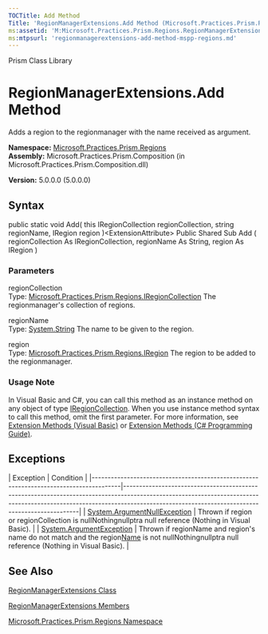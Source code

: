 ```yaml
---
TOCTitle: Add Method
Title: 'RegionManagerExtensions.Add Method (Microsoft.Practices.Prism.Regions)'
ms:assetid: 'M:Microsoft.Practices.Prism.Regions.RegionManagerExtensions.Add(Microsoft.Practices.Prism.Regions.IRegionCollection,System.String,Microsoft.Practices.Prism.Regions.IRegion)'
ms:mtpsurl: 'regionmanagerextensions-add-method-mspp-regions.md'
---
```


Prism Class Library

RegionManagerExtensions.Add Method
======================================

Adds a region to the regionmanager with the name received as argument.

**Namespace:** [Microsoft.Practices.Prism.Regions](https://msdn.microsoft.com/library/microsoft.practices.prism.regions)
**Assembly:** Microsoft.Practices.Prism.Composition (in Microsoft.Practices.Prism.Composition.dll)

**Version:** 5.0.0.0 (5.0.0.0)

## Syntax


public static void Add( this IRegionCollection regionCollection, string regionName, IRegion region )&lt;ExtensionAttribute&gt; Public Shared Sub Add ( regionCollection As IRegionCollection, regionName As String, region As IRegion )

### Parameters

regionCollection  
Type: [Microsoft.Practices.Prism.Regions.IRegionCollection](https://msdn.microsoft.com/library/microsoft.practices.prism.regions.iregioncollection)
The regionmanager's collection of regions.

regionName  
Type: [System.String](http://msdn.microsoft.com/en-us/library/s1wwdcbf)
The name to be given to the region.

region  
Type: [Microsoft.Practices.Prism.Regions.IRegion](https://msdn.microsoft.com/library/microsoft.practices.prism.regions.iregion)
The region to be added to the regionmanager.

### Usage Note

In Visual Basic and C\#, you can call this method as an instance method on any object of type [IRegionCollection](https://msdn.microsoft.com/library/microsoft.practices.prism.regions.iregioncollection). When you use instance method syntax to call this method, omit the first parameter. For more information, see [Extension Methods (Visual Basic)](http://msdn.microsoft.com/en-us/library/bb384936.aspx) or [Extension Methods (C\# Programming Guide)](http://msdn.microsoft.com/en-us/library/bb383977.aspx).

Exceptions
----------

<span id="exceptionsToggle"></span>
| Exception                                                                             | Condition                                                                                                                                                                                                                  |
|---------------------------------------------------------------------------------------|----------------------------------------------------------------------------------------------------------------------------------------------------------------------------------------------------------------------------|
| [System.ArgumentNullException](http://msdn.microsoft.com/en-us/library/27426hcy) | Thrown if region or regionCollection is nullNothingnullptra null reference (Nothing in Visual Basic).                                                                                                                      |
| [System.ArgumentException](http://msdn.microsoft.com/en-us/library/3w1b3114)     | Thrown if regionName and region's name do not match and the region[Name](https://msdn.microsoft.com/library/microsoft.practices.prism.regions.iregion.name) is not nullNothingnullptra null reference (Nothing in Visual Basic). |

See Also
--------


[RegionManagerExtensions Class](https://msdn.microsoft.com/library/microsoft.practices.prism.regions.regionmanagerextensions)

[RegionManagerExtensions Members](https://msdn.microsoft.com/allmembers.t:microsoft.practices.prism.regions.regionmanagerextensions)

[Microsoft.Practices.Prism.Regions Namespace](https://msdn.microsoft.com/library/microsoft.practices.prism.regions)

